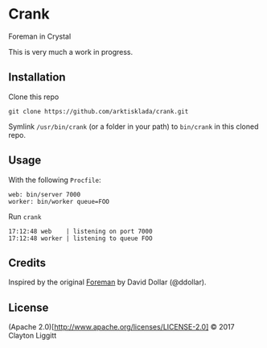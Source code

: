 # Crank

Foreman in Crystal

This is very much a work in progress.

## Installation

Clone this repo

`git clone https://github.com/arktisklada/crank.git`

Symlink `/usr/bin/crank` (or a folder in your path) to `bin/crank` in this cloned repo.

## Usage

With the following `Procfile`:

```
web: bin/server 7000
worker: bin/worker queue=FOO
```

Run `crank`

```
17:12:48 web    | listening on port 7000
17:12:48 worker | listening to queue FOO
```

## Credits

Inspired by the original [Foreman](https://github.com/ddollar/foreman) by David Dollar (@ddollar).

## License

(Apache 2.0)[http://www.apache.org/licenses/LICENSE-2.0] &copy; 2017 Clayton Liggitt
